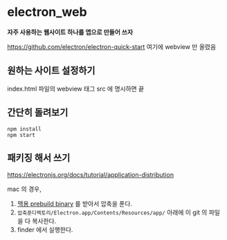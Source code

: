 # electron_web

**자주 사용하는 웹사이트 하나를 앱으로 만들어 쓰자**

https://github.com/electron/electron-quick-start
여기에 webview 만 올렸음

## 원하는 사이트 설정하기
index.html 파일의 webview 태그 src 에 명시하면 끝

## 간단히 돌려보기
```
npm install
npm start
```

## 패키징 해서 쓰기
https://electronjs.org/docs/tutorial/application-distribution

mac 의 경우,
1.  [맥용 prebuild binary](https://github.com/electron/electron/releases/download/v4.0.5/electron-v4.0.5-darwin-x64.zip) 를 받아서 압축을 푼다.
2. `압축푼디렉토리/Electron.app/Contents/Resources/app/` 아래에 이 git 의 파일을 다 복사한다.
3. finder 에서 실행한다.
